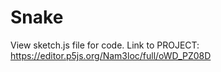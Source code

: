 # Snake
View sketch.js file for code. 
Link to PROJECT: https://editor.p5js.org/Nam3loc/full/oWD_PZ08D
